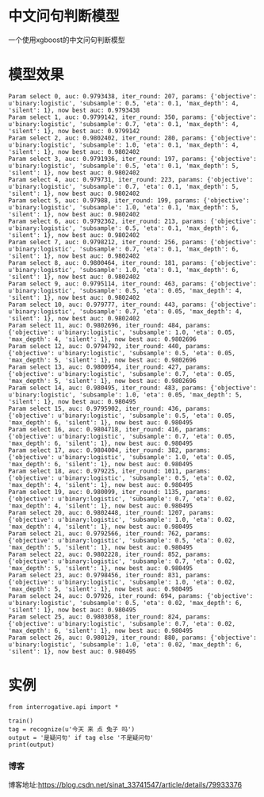 # 中文问句判断模型
一个使用xgboost的中文问句判断模型

# 模型效果

    Param select 0, auc: 0.9793438, iter_round: 207, params: {'objective': u'binary:logistic', 'subsample': 0.5, 'eta': 0.1, 'max_depth': 4, 'silent': 1}, now best auc: 0.9793438
    Param select 1, auc: 0.9799142, iter_round: 350, params: {'objective': u'binary:logistic', 'subsample': 0.7, 'eta': 0.1, 'max_depth': 4, 'silent': 1}, now best auc: 0.9799142
    Param select 2, auc: 0.9802402, iter_round: 280, params: {'objective': u'binary:logistic', 'subsample': 1.0, 'eta': 0.1, 'max_depth': 4, 'silent': 1}, now best auc: 0.9802402
    Param select 3, auc: 0.9791936, iter_round: 197, params: {'objective': u'binary:logistic', 'subsample': 0.5, 'eta': 0.1, 'max_depth': 5, 'silent': 1}, now best auc: 0.9802402
    Param select 4, auc: 0.979731, iter_round: 223, params: {'objective': u'binary:logistic', 'subsample': 0.7, 'eta': 0.1, 'max_depth': 5, 'silent': 1}, now best auc: 0.9802402
    Param select 5, auc: 0.97988, iter_round: 199, params: {'objective': u'binary:logistic', 'subsample': 1.0, 'eta': 0.1, 'max_depth': 5, 'silent': 1}, now best auc: 0.9802402
    Param select 6, auc: 0.9792362, iter_round: 213, params: {'objective': u'binary:logistic', 'subsample': 0.5, 'eta': 0.1, 'max_depth': 6, 'silent': 1}, now best auc: 0.9802402
    Param select 7, auc: 0.9798212, iter_round: 256, params: {'objective': u'binary:logistic', 'subsample': 0.7, 'eta': 0.1, 'max_depth': 6, 'silent': 1}, now best auc: 0.9802402
    Param select 8, auc: 0.9800464, iter_round: 181, params: {'objective': u'binary:logistic', 'subsample': 1.0, 'eta': 0.1, 'max_depth': 6, 'silent': 1}, now best auc: 0.9802402
    Param select 9, auc: 0.9795114, iter_round: 463, params: {'objective': u'binary:logistic', 'subsample': 0.5, 'eta': 0.05, 'max_depth': 4, 'silent': 1}, now best auc: 0.9802402
    Param select 10, auc: 0.979777, iter_round: 443, params: {'objective': u'binary:logistic', 'subsample': 0.7, 'eta': 0.05, 'max_depth': 4, 'silent': 1}, now best auc: 0.9802402
    Param select 11, auc: 0.9802696, iter_round: 484, params: {'objective': u'binary:logistic', 'subsample': 1.0, 'eta': 0.05, 'max_depth': 4, 'silent': 1}, now best auc: 0.9802696
    Param select 12, auc: 0.9794792, iter_round: 440, params: {'objective': u'binary:logistic', 'subsample': 0.5, 'eta': 0.05, 'max_depth': 5, 'silent': 1}, now best auc: 0.9802696
    Param select 13, auc: 0.9800954, iter_round: 427, params: {'objective': u'binary:logistic', 'subsample': 0.7, 'eta': 0.05, 'max_depth': 5, 'silent': 1}, now best auc: 0.9802696
    Param select 14, auc: 0.980495, iter_round: 483, params: {'objective': u'binary:logistic', 'subsample': 1.0, 'eta': 0.05, 'max_depth': 5, 'silent': 1}, now best auc: 0.980495
    Param select 15, auc: 0.9795902, iter_round: 436, params: {'objective': u'binary:logistic', 'subsample': 0.5, 'eta': 0.05, 'max_depth': 6, 'silent': 1}, now best auc: 0.980495
    Param select 16, auc: 0.9804718, iter_round: 416, params: {'objective': u'binary:logistic', 'subsample': 0.7, 'eta': 0.05, 'max_depth': 6, 'silent': 1}, now best auc: 0.980495
    Param select 17, auc: 0.9804004, iter_round: 382, params: {'objective': u'binary:logistic', 'subsample': 1.0, 'eta': 0.05, 'max_depth': 6, 'silent': 1}, now best auc: 0.980495
    Param select 18, auc: 0.979225, iter_round: 1011, params: {'objective': u'binary:logistic', 'subsample': 0.5, 'eta': 0.02, 'max_depth': 4, 'silent': 1}, now best auc: 0.980495
    Param select 19, auc: 0.980099, iter_round: 1135, params: {'objective': u'binary:logistic', 'subsample': 0.7, 'eta': 0.02, 'max_depth': 4, 'silent': 1}, now best auc: 0.980495
    Param select 20, auc: 0.9802448, iter_round: 1207, params: {'objective': u'binary:logistic', 'subsample': 1.0, 'eta': 0.02, 'max_depth': 4, 'silent': 1}, now best auc: 0.980495
    Param select 21, auc: 0.9792566, iter_round: 762, params: {'objective': u'binary:logistic', 'subsample': 0.5, 'eta': 0.02, 'max_depth': 5, 'silent': 1}, now best auc: 0.980495
    Param select 22, auc: 0.9802228, iter_round: 852, params: {'objective': u'binary:logistic', 'subsample': 0.7, 'eta': 0.02, 'max_depth': 5, 'silent': 1}, now best auc: 0.980495
    Param select 23, auc: 0.9798456, iter_round: 831, params: {'objective': u'binary:logistic', 'subsample': 1.0, 'eta': 0.02, 'max_depth': 5, 'silent': 1}, now best auc: 0.980495
    Param select 24, auc: 0.97926, iter_round: 694, params: {'objective': u'binary:logistic', 'subsample': 0.5, 'eta': 0.02, 'max_depth': 6, 'silent': 1}, now best auc: 0.980495
    Param select 25, auc: 0.9803058, iter_round: 824, params: {'objective': u'binary:logistic', 'subsample': 0.7, 'eta': 0.02, 'max_depth': 6, 'silent': 1}, now best auc: 0.980495
    Param select 26, auc: 0.980129, iter_round: 880, params: {'objective': u'binary:logistic', 'subsample': 1.0, 'eta': 0.02, 'max_depth': 6, 'silent': 1}, now best auc: 0.980495

# 实例

    from interrogative.api import *

    train()
    tag = recognize(u'今天 来 点 兔子 吗')
    output = '是疑问句' if tag else '不是疑问句'
    print(output)

### 博客
博客地址:https://blog.csdn.net/sinat_33741547/article/details/79933376
